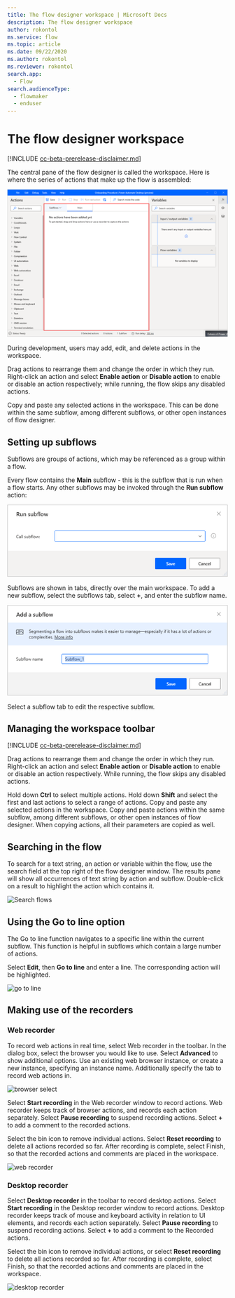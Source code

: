 ```yaml
---
title: The flow designer workspace | Microsoft Docs
description: The flow designer workspace
author: rokontol
ms.service: flow
ms.topic: article
ms.date: 09/22/2020
ms.author: rokontol
ms.reviewer: rokontol
search.app: 
  - Flow
search.audienceType: 
  - flowmaker
  - enduser
---
```


# The flow designer workspace

[!INCLUDE [cc-beta-prerelease-disclaimer.md](../../includes/cc-beta-prerelease-disclaimer.md)]

The central pane of the flow designer is called the workspace. Here is where the series of actions that make up the flow is assembled:

![The flow designer workspace](./media/designer-workspace/flow-designer-workspace.png)

During development, users may add, edit, and delete actions in the workspace.

Drag actions to rearrange them and change the order in which they run. Right-click an action and select **Enable action** or **Disable action** to enable or disable an action respectively; while running, the flow skips any disabled actions.

Copy and paste any selected actions in the workspace. This can be done within the same subflow, among different subflows, or other open instances of flow designer.

## Setting up subflows

Subflows are groups of actions, which may be referenced as a group within a flow.

Every flow contains the **Main** subflow - this is the subflow that is run when a flow starts. Any other subflows may be invoked through the **Run subflow** action:

![The Run subflow action](./media/setting-subflows/run-subflow-action.png)

Subflows are shown in tabs, directly over the main workspace. To add a new subflow, select the subflows tab, select **+**, and enter the subflow name.

![Add new subflow](./media/setting-subflows/add-new-subflow.png)

Select a subflow tab to edit the respective subflow.

## Managing the workspace toolbar

[!INCLUDE [cc-beta-prerelease-disclaimer.md](../../includes/cc-beta-prerelease-disclaimer.md)]

Drag actions to rearrange them and change the order in which they run. Right-click an action and select **Enable action** or **Disable action** to enable or disable an action respectively. While running, the flow skips any disabled actions.

Hold down **Ctrl** to select multiple actions. Hold down **Shift** and select the first and last actions to select a range of actions. Copy and paste any selected actions in the workspace. Copy and paste actions within the same subflow, among different subflows, or other open instances of flow designer. When copying actions, all their parameters are copied as well.

## Searching in the flow

To search for a text string, an action or variable within the flow, use the search field at the top right of the flow designer window. The results pane will show all occurrences of text string by action and subflow. Double-click on a result to highlight the action which contains it.

![Search flows](\media\searching-flow\search.png)

## Using the Go to line option

The Go to line function navigates to a specific line within the current subflow. This function is helpful in subflows which contain a large number of actions. 

Select **Edit**, then **Go to line** and enter a line. The corresponding action will be highlighted.

![go to line](\media\using-line-option\go-to-line.png)

## Making use of the recorders

### Web recorder
To record web actions in real time, select Web recorder in the toolbar. In the dialog box, select the browser you would like to use. Select **Advanced** to show additional options. Use an existing web browser instance, or create a new instance, specifying an instance name. Additionally specify the tab to record web actions in.

![browser select](\media\making-use-recorders\browser-select.png)

Select **Start recording** in the Web recorder window to record actions. Web recorder keeps track of browser actions, and records each action separately. Select **Pause recording** to suspend recording actions. Select **+** to add a comment to the recorded actions.

Select the bin icon to remove individual actions. Select **Reset recording** to delete all actions recorded so far. After recording is complete, select Finish, so that the recorded actions and comments are placed in the workspace.

![web recorder](\media\making-use-recorders\web-recorder.png)

### Desktop recorder
Select **Desktop recorder** in the toolbar to record desktop actions. Select **Start recording** in the Desktop recorder window to record actions. Desktop recorder keeps track of mouse and keyboard activity in relation to UI elements, and records each action separately. Select **Pause recording** to suspend recording actions. Select **+** to add a comment to the Recorded actions.

Select the bin icon to remove individual actions, or select **Reset recording** to delete all actions recorded so far. After recording is complete, select Finish, so that the recorded actions and comments are placed in the workspace.

![desktop recorder](\media\making-use-recorders\desktop-recorder.png)